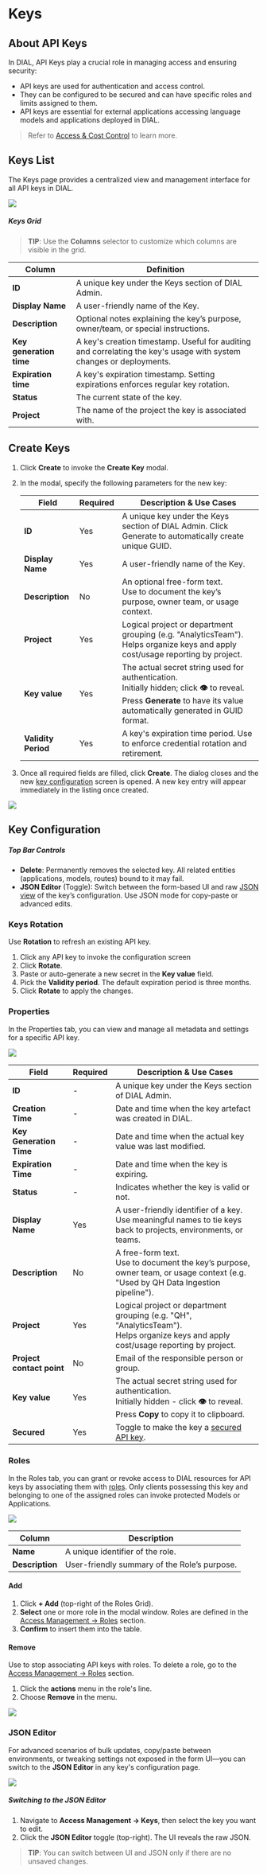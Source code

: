 # Keys

## About API Keys

In DIAL, API Keys play a crucial role in managing access and ensuring security:

* API keys are used for authentication and access control.
* They can be configured to be secured and can have specific roles and limits assigned to them.
* API keys are essential for external applications accessing language models and applications deployed in DIAL.

> Refer to [Access & Cost Control](/docs/platform/3.core/2.access-control-intro.md#api-keys) to learn more. 

## Keys List

The Keys page provides a centralized view and management interface for all API keys in DIAL.

![](img/img_42.png)

##### Keys Grid

> **TIP**: Use the **Columns** selector to customize which columns are visible in the grid.

| Column                    | Definition                                                                                                          |
|---------------------------|---------------------------------------------------------------------------------------------------------------------|
| **ID**                    | A unique key under the Keys section of DIAL Admin.                                                                  |
| **Display Name**          | A user-friendly name of the Key.                                                                                    |
| **Description**           | Optional notes explaining the key’s purpose, owner/team, or special instructions.                                   |
| **Key generation time**   | A key's creation timestamp. Useful for auditing and correlating the key's usage with system changes or deployments. |
| **Expiration time**       | A key's expiration timestamp. Setting expirations enforces regular key rotation.                                    |
| **Status**                | The current state of the key.                                                                                       |
| **Project**               | The name of the project the key is associated with.                                                                 |


## Create Keys

1. Click **Create** to invoke the **Create Key** modal.
2. In the modal, specify the following parameters for the new key:

    | Field               | Required | Description & Use Cases                                                                                                                                                             |
    |---------------------|----------|-------------------------------------------------------------------------------------------------------------------------------------------------------------------------------------|
    | **ID**              | Yes      | A unique key under the Keys section of DIAL Admin. Click Generate to automatically create unique GUID.                                                                              |
    | **Display Name**    | Yes      | A user-friendly name of the Key.                                                                                                                                                    |
    | **Description**     | No       | An optional free-form text.<br />Use to document the key’s purpose, owner team, or usage context.                                                                                   |
    | **Project**         | Yes      | Logical project or department grouping (e.g. "AnalyticsTeam").<br />Helps organize keys and apply cost/usage reporting by project.                                                  |
    | **Key value**       | Yes      | The actual secret string used for authentication.<br />Initially hidden; click **👁️** to reveal.<br />Press **Generate** to have its value automatically generated in GUID format. |
    | **Validity Period** | Yes      | A key's expiration time period. Use to enforce credential rotation and retirement.                                                                                                  |

3. Once all required fields are filled, click **Create**. The dialog closes and the new [key configuration](#key-configuration) screen is opened. A new key entry will appear immediately in the listing once created.

![](img/img_43.png)


## Key Configuration

##### Top Bar Controls

* **Delete**: Permanently removes the selected key. All related entities (applications, models, routes) bound to it may fail.
* **JSON Editor** (Toggle): Switch between the form-based UI and raw [JSON view](#json-editor) of the key’s configuration. Use JSON mode for copy-paste or advanced edits.

### Keys Rotation

Use **Rotation** to refresh an existing API key.

1. Click any API key to invoke the configuration screen
2. Click **Rotate**.
3. Paste or auto-generate a new secret in the **Key value** field.
4. Pick the **Validity period**. The default expiration period is three months.
5. Click **Rotate** to apply the changes.

### Properties

In the Properties tab, you can view and manage all metadata and settings for a specific API key. 

![](img/img_44.png)

| Field                     | Required | Description & Use Cases                                                                                                                         |
|---------------------------|----------|-------------------------------------------------------------------------------------------------------------------------------------------------|
| **ID**                    | -        | A unique key under the Keys section of DIAL Admin.                                                                                              |
| **Creation Time**         | -        | Date and time when the key artefact was created in DIAL.                                                                                        |
| **Key Generation Time**   | -        | Date and time when the actual key value was last modified.                                                                                      |
| **Expiration Time**       | -        | Date and time when the key is expiring.                                                                                                         |
| **Status**                | -        | Indicates whether the key is valid or not.                                                                                                      |
| **Display Name**          | Yes      | A user-friendly identifier of a key.<br />Use meaningful names to tie keys back to projects, environments, or teams.                            |
| **Description**           | No       | A free-form text.<br />Use to document the key’s purpose, owner team, or usage context (e.g. "Used by QH Data Ingestion pipeline").             |
| **Project**               | Yes      | Logical project or department grouping (e.g. "QH", "AnalyticsTeam").<br />Helps organize keys and apply cost/usage reporting by project.        |
| **Project contact point** | No       | Email of the responsible person or group.                                                                                                       |
| **Key value**             | Yes      | The actual secret string used for authentication.<br />Initially hidden - click **👁️** to reveal.<br />Press **Copy** to copy it to clipboard. |
| **Secured**               | Yes      | Toggle to make the key a [secured API key](/docs/platform/3.core/4.privacy.md#applications-audit-logs).                                         |


### Roles

In the Roles tab, you can grant or revoke access to DIAL resources for API keys by associating them with [roles](/docs/tutorials/3.admin/access-management-roles.md). Only clients possessing this key and belonging to one of the assigned roles can invoke protected Models or Applications.

![](img/img_45.png)

| Column    | Description|
| --------------- |-----------------------------------------------|
| **Name**  | A unique identifier of the role.     |
| **Description** | User-friendly summary of the Role’s purpose. |

#### Add

1. Click **+ Add** (top-right of the Roles Grid).
2. **Select** one or more role in the modal window. Roles are defined in the [Access Management → Roles](/docs/tutorials/3.admin/access-management-roles.md) section.
3. **Confirm** to insert them into the table.

#### Remove

Use to stop associating API keys with roles. To delete a role, go to the [Access Management → Roles](/docs/tutorials/3.admin/access-management-roles.md) section.
 
1. Click the **actions** menu in the role's line.
2. Choose **Remove** in the menu.

![](img/83.png)

### JSON Editor

For advanced scenarios of bulk updates, copy/paste between environments, or tweaking settings not exposed in the form UI—you can switch to the **JSON Editor** in any key's configuration page.

![](img/75.png)

##### Switching to the JSON Editor

1. Navigate to **Access Management → Keys**, then select the key you want to edit.
2. Click the **JSON Editor** toggle (top-right). The UI reveals the raw JSON.

> **TIP**: You can switch between UI and JSON only if there are no unsaved changes.

